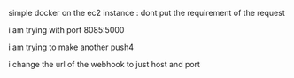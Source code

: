 simple docker on the ec2 instance :
dont put the requirement of the request

i am  trying  with port 8085:5000  

i am trying to make another push4

i change the url of the webhook to just host and port 


